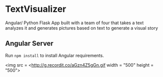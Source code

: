 # TextVisualizer

Angular/ Python Flask App built with a team of four that takes a text analyzes it and generates pictures based on text to generate a visual story

## Angular Server

Run `npm install` to install Angular requirements.

<img src = <http://g.recordit.co/aGzn4Z5gGn.gif width = "500" height = "500"><br>
